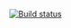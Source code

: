 [![Build status](https://ci.appveyor.com/api/projects/status/kcn70numtljoaam1?svg=true)](https://ci.appveyor.com/project/Ferrk/card-delivery-data)
